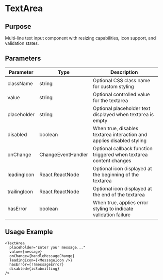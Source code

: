 # TextArea

## Purpose
Multi-line text input component with resizing capabilities, icon support, and validation states.

## Parameters

| Parameter | Type | Description |
|-----------|------|-------------|
| className | string | Optional CSS class name for custom styling |
| value | string | Optional controlled value for the textarea |
| placeholder | string | Optional placeholder text displayed when textarea is empty |
| disabled | boolean | When true, disables textarea interaction and applies disabled styling |
| onChange | ChangeEventHandler<HTMLTextAreaElement> | Optional callback function triggered when textarea content changes |
| leadingIcon | React.ReactNode | Optional icon displayed at the beginning of the textarea |
| trailingIcon | React.ReactNode | Optional icon displayed at the end of the textarea |
| hasError | boolean | When true, applies error styling to indicate validation failure |

## Usage Example
```tsx
<TextArea 
  placeholder="Enter your message..."
  value={message}
  onChange={handleMessageChange}
  leadingIcon={<MessageIcon />}
  hasError={!!messageError}
  disabled={isSubmitting}
/>
```